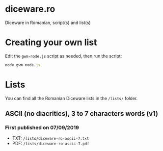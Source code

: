 # diceware.ro
Diceware in Romanian, script(s) and list(s)

# Creating your own list
Edit the `gwm-node.js` script as needed, then run the script:

```javascript
node gwm-node.js
```

# Lists
You can find all the Romanian Diceware lists in the `/lists/` folder.

## ASCII (no diacritics), 3 to 7 characters words (v1)
### First published on 07/09/2019

- TXT: `/lists/diceware-ro-ascii-7.txt`
- PDF: `/lists/diceware-ro-ascii-7.pdf`